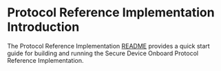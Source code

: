 # Protocol Reference Implementation Introduction

The Protocol Reference Implementation [README](https://github.com/secure-device-onboard/pri/blob/1.10-rel/README.md) provides a quick start guide for building and running the Secure Device Onboard Protocol Reference Implementation.
